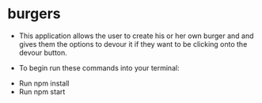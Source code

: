 # burgers

* This application allows the user to create his or her own burger and and gives them the options to devour it if they want to be clicking onto the devour button.

* To begin run these commands into your terminal:

- Run npm install
- Run npm start 